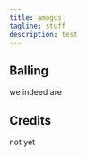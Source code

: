 ```yaml
---
title: amogus
tagline: stuff
description: test
---
```


## Balling

we indeed are

## Credits

not yet
